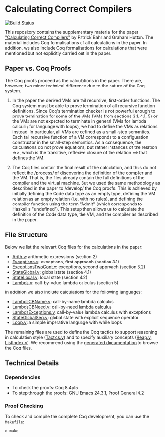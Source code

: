 Calculating Correct Compilers
=============================

[![Build Status](https://travis-ci.org/pa-ba/calc-comp.svg?branch=master)](https://travis-ci.org/pa-ba/calc-comp)

This repository contains the supplementary material for the paper
["Calculating Correct Compilers"](http://www.diku.dk/~paba/pubs/files/bahr14jfp-preprint.pdf)
by Patrick Bahr and Graham Hutton.  The material includes Coq
formalisations of all calculations in the paper. In addition, we also
include Coq formalisations for calculations that were mentioned but
not explicitly carried out in the paper.

Paper vs. Coq Proofs
--------------------

The Coq proofs proceed as the calculations in the paper. There are,
however, two minor technical difference due to the nature of the Coq
system.

  1. In the paper the derived VMs are tail recursive, first-order
     functions. The Coq system must be able to prove termination of
     all recursive function definitions. Since Coq's termination
     checker is not powerful enough to prove termination for some of
     the VMs (VMs from sections 3.1, 4.1, 5) or the VMs are not
     expected to terminate in general (VMs for lambda calculi / for
     language with loops), we had to define the VMs as relations
     instead. In particular, all VMs are defined as a small-step
     semantics. Each tail recursive function of a VM corresponds to a
     configuration constructor in the small-step semantics. As a
     consequence, the calculations do not prove equations, but rather
     instances of the relation =>>, which is the transitive, reflexive
     closure of the relation ==> that defines the VM.

  2. The Coq files contain the final result of the calculation, and
     thus do not reflect the /process/ of discovering the definition
     of the compiler and the VM. That is, the files already contain
     the full definitions of the compiler and the virtual machine. But
     we used the same methodology as described in the paper to
     /develop/ the Coq proofs. This is achieved by initially defining
     the Code data type as an empty type, defining the VM relation as
     an empty relation (i.e. with no rules), and defining the compiler
     function using the term "Admit" (which corresponds to Haskell's
     "undefined"). This setup then allows us to calculate the
     definition of the Code data type, the VM, and the compiler as
     described in the paper.

File Structure
--------------

Below we list the relevant Coq files for the calculations in the
paper:

 - [Arith.v](Arith.v): arithmetic expressions (section 2)
 - [Exceptions.v](Exceptions.v): exceptions, first approach (section 3.1)
 - [ExceptionsTwoCont.v](ExceptionsTwoCont.v): exceptions, second
   approach (section 3.2)
 - [StateGlobal.v](StateGlobal.v): global state (section 4.1)
 - [StateLocal.v](StateLocal.v): local state (section 4.2)
 - [Lambda.v](Lambda.v): call-by-value lambda calculus (section 5)

In addition we also include calculations for the following languages:

 - [LambdaCBName.v](LambdaCBName.v): call-by-name lambda calculus
 - [LambdaCBNeed.v](LambdaCBNeed.v): call-by-need lambda calculus
 - [LambdaExceptions.v](LambdaExceptions.v): call-by-value lambda
   calculus with exceptions
 - [StateGlobalSeq.v](StateGlobalSeq.v): global state with explicit
   sequence operator
 - [Loop.v](Loop.v): a simple imperative language with while loops

The remaining files are used to define the Coq tactics to support
reasoning in calculation style ([Tactics.v](Tactics.v)) and to specify
auxiliary concepts ([Heap.v](Heap.v), [ListIndex.v](ListIndex.v)). We
recommend using the
[generated documentation](http://pa-ba.github.io/calc-comp/doc/toc.html)
to browse the Coq files.

Technical Details
-----------------

### Dependencies

- To check the proofs: Coq 8.4pl5
- To step through the proofs: GNU Emacs 24.3.1, Proof General 4.2

### Proof Checking

To check and compile the complete Coq development, you can use the
`Makefile`:

```shell
> make
```

